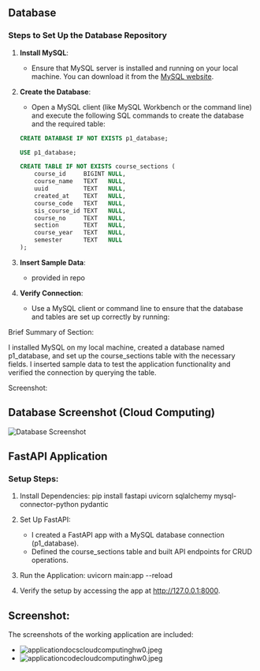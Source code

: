 ## Database

### Steps to Set Up the Database Repository

1. **Install MySQL**: 
   - Ensure that MySQL server is installed and running on your local machine. You can download it from the [MySQL website](https://dev.mysql.com/downloads/mysql/).

2. **Create the Database**: 
   - Open a MySQL client (like MySQL Workbench or the command line) and execute the following SQL commands to create the database and the required table:
   ```sql
   CREATE DATABASE IF NOT EXISTS p1_database;

   USE p1_database;

   CREATE TABLE IF NOT EXISTS course_sections (
       course_id     BIGINT NULL,
       course_name   TEXT   NULL,
       uuid          TEXT   NULL,
       created_at    TEXT   NULL,
       course_code   TEXT   NULL,
       sis_course_id TEXT   NULL,
       course_no     TEXT   NULL,
       section       TEXT   NULL,
       course_year   TEXT   NULL,
       semester      TEXT   NULL
   );

3. **Insert Sample Data**: 
   - provided in repo
  
4. **Verify Connection**: 
   - Use a MySQL client or command line to ensure that the database and tables are set up correctly by running:
  
Brief Summary of Section:

I installed MySQL on my local machine, created a database named p1_database, and set up the course_sections table with the necessary fields. I inserted sample data to test the application functionality and verified the connection by querying the table.

Screenshot: 

## Database Screenshot (Cloud Computing)

![Database Screenshot](./databasecloudcomputinghw0.jpeg)


## FastAPI Application

### Setup Steps:
1. Install Dependencies:
   pip install fastapi uvicorn sqlalchemy mysql-connector-python pydantic

2. Set Up FastAPI:
   - I created a FastAPI app with a MySQL database connection (p1_database).
   - Defined the course_sections table and built API endpoints for CRUD operations.

3. Run the Application:
   uvicorn main:app --reload

4. Verify the setup by accessing the app at http://127.0.0.1:8000.

## Screenshot:
The screenshots of the working application are included:

- ![applicationdocscloudcomputinghw0.jpeg](./applicationdocscloudcomputinghw0.jpeg)
- ![applicationcodecloudcomputinghw0.jpeg](./applicationcodecloudcomputinghw0.jpeg)



